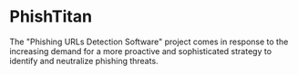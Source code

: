 # PhishTitan
The "Phishing URLs Detection Software" project comes in response to the increasing  demand for a more proactive and sophisticated strategy to identify and neutralize  phishing threats.
